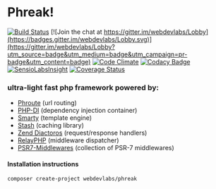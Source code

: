 # Phreak!
[![Build Status](https://travis-ci.org/webdevlabs/phreak.svg?branch=master)](https://travis-ci.org/webdevlabs/phreak)
[![Join the chat at https://gitter.im/webdevlabs/Lobby](https://badges.gitter.im/webdevlabs/Lobby.svg)](https://gitter.im/webdevlabs/Lobby?utm_source=badge&utm_medium=badge&utm_campaign=pr-badge&utm_content=badge)
[![Code Climate](https://codeclimate.com/github/webdevlabs/phreak/badges/gpa.svg)](https://codeclimate.com/github/webdevlabs/phreak)
[![Codacy Badge](https://api.codacy.com/project/badge/Grade/45799a2694d74bc784c62a89d24c9b5a)](https://www.codacy.com/app/webdevlabs/phreak?utm_source=github.com&amp;utm_medium=referral&amp;utm_content=webdevlabs/phreak&amp;utm_campaign=Badge_Grade)
[![SensioLabsInsight](https://insight.sensiolabs.com/projects/bd0c18b6-3e25-4c13-8969-7d28bc41eaf3/mini.png)](https://insight.sensiolabs.com/projects/bd0c18b6-3e25-4c13-8969-7d28bc41eaf3)
[![Coverage Status](https://coveralls.io/repos/github/webdevlabs/phreak/badge.svg?branch=master)](https://coveralls.io/github/webdevlabs/phreak?branch=master)
### ultra-light fast php framework powered by:
- [Phroute](https://github.com/mrjgreen/phroute) (url routing)
- [PHP-DI](https://github.com/PHP-DI/PHP-DI) (dependency injection container)
- [Smarty](https://github.com/smarty-php/smarty) (template engine)
- [Stash](https://github.com/tedious/www.stashphp.com) (caching library)
- [Zend Diactoros](https://github.com/zendframework/zend-diactoros) (request/response handlers)
- [RelayPHP](http://relayphp.com/) (middleware dispatcher)
- [PSR7-Middlewares](https://github.com/oscarotero/psr7-middlewares) (collection of PSR-7 middlewares)

#### Installation instructions
`composer create-project webdevlabs/phreak`
